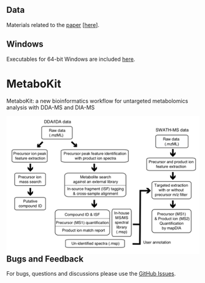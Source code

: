 ## Data
Materials related to the [paper](https://doi.org/10.1039/D0MO00030B) \[[here](https://drive.google.com/drive/folders/1u-n8ig2o-pqZujTmj03zgPi1Z9eLdzVc?usp=sharing)\].

## Windows
Executables for 64-bit Windows are included [here](https://github.com/MetaboKit/MetaboKit/releases/latest).

# MetaboKit
 MetaboKit: a new bioinformatics workflow for untargeted metabolomics analysis with DDA-MS and DIA-MS
 
<img src="Figure1.png" align="left">

## Bugs and Feedback
For bugs, questions and discussions please use the [GitHub Issues](https://github.com/MetaboKit/metabokit/issues).

<!---
## License

Copyright (C) <2020> Guoshou Teo < ephteog@nus.edu.sg >, and Hyungwon Choi < hwchoi@nus.edu.sg >, National University of Singapore.

Licensed under the Apache License, Version 2.0 (the "License");

you may not use this file except in compliance with the License.

You may obtain a copy of the License at

[Apache 2.0 license](http://www.apache.org/licenses/LICENSE-2.0)

Unless required by applicable law or agreed to in writing, software

distributed under the License is distributed on an "AS IS" BASIS,

WITHOUT WARRANTIES OR CONDITIONS OF ANY KIND, either express or implied.

See the License for the specific language governing permissions and

limitations under the License.

--->
